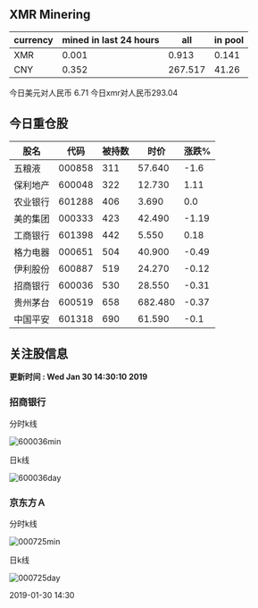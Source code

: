 ## XMR Minering

|currency|mined in last 24 hours|all|in pool|
|---|---|---|---|
|XMR|0.001|0.913|0.141|
|CNY|0.352|267.517|41.26|

今日美元对人民币 6.71	今日xmr对人民币293.04


## 今日重仓股 

|股名|代码|被持数|时价|涨跌%|
|---|---|---|---|---|
|五粮液|000858|311|57.640|-1.6|
|保利地产|600048|322|12.730|1.11|
|农业银行|601288|406|3.690|0.0|
|美的集团|000333|423|42.490|-1.19|
|工商银行|601398|442|5.550|0.18|
|格力电器|000651|504|40.900|-0.49|
|伊利股份|600887|519|24.270|-0.12|
|招商银行|600036|530|28.550|-0.31|
|贵州茅台|600519|658|682.480|-0.37|
|中国平安|601318|690|61.590|-0.1|

## 关注股信息
**更新时间 : Wed Jan 30 14:30:10 2019**
### 招商银行 
分时k线

![600036min](http://image.sinajs.cn/newchart/min/n/sh600036.gif)

日k线

![600036day](http://image.sinajs.cn/newchart/daily/n/sh600036.gif)

### 京东方Ａ 
分时k线

![000725min](http://image.sinajs.cn/newchart/min/n/sz000725.gif)

日k线

![000725day](http://image.sinajs.cn/newchart/daily/n/sz000725.gif)

2019-01-30 14:30